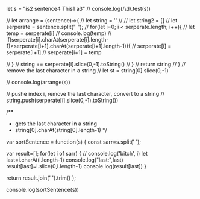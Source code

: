 let s =  "is2 sentence4 This1 a3"
// console.log(/\d/.test(s))

// let arrange = (sentence)=>{
// let string = ''
// // let string2 = []
// let serperate = sentence.split(" ");
//   for(let i=0; i < serperate.length; i++){
//     let temp = serperate[i]
//     console.log(temp)
//     if(serperate[i].charAt(serperate[i].length-1)>serperate[i+1].charAt(serperate[i+1].length-1)){
//       serperate[i] = serperate[i+1]
//       serperate[i+1] = temp
      
//     }
//     string += serperate[i].slice(0,-1).toString()
//     }
// return string
//   }
// remove the last character in a string
// let st = string[0].slice(0,-1)

// console.log(arrange(s))



// pushe index i, remove the last character, convert to a string
// string.push(serperate[i].slice(0,-1).toString())


/**
 * gets the last character in a string
 * string[0].charAt(string[0].length-1)
 */




var sortSentence = function(s) {
const sarr=s.split(' ');

var result=[];
for(let i of sarr)
    {
        // console.log('bitch', i)
        let last=i.charAt(i.length-1)
        console.log("last:",last)
        result[last]=i.slice(0,i.length-1)
        console.log(result[last])
    }

return result.join(' ').trim()
};


console.log(sortSentence(s))